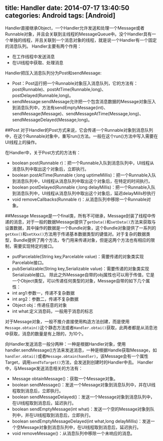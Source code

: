 title: Handler
date: 2014-07-17 13:40:50
categories: Android
tags: [Android]
---
Handler直接继承Object，一个Handler允许发送和处理一个Message或者Runnable对象，并且会关联到主线程的MessageQueue中。没个Handler具有一个单独的线程，并且关联到一个消息对象的线程，就是说一个Handler有一个固定的消息队列。
Handler主要有两个作用：
- 在工作线程中发送消息
- 在UI线程中获取、处理消息

Handler把压入消息队列分为Post和sendMessage:
- Post：Post运行把一个Runnable对象压入消息队列，它的方法有：post(Runnable)、postAtTime(Runnable,long)、postDelayed(Runnable,long)。
- sendMessage:sendMessage允许把一个包含消息数据的Message对象压入到消息队列中，方法有sendEmptyMessage(int)、sendMessage(Message)、sendMessageAtTime(Message,long)、sendMessageDelayed(Message,long)。

##Post
对于Handler的Post方式来说，它会传递一个Runnable对象到消息队列中，在这个Runnable对象中，重写run()方法。一般在这个run()方法中写入需要在UI线程上的操作。

在Handler中，关于Post方式的方法有：
- boolean post(Runnable r)：把一个Runnable入队到消息队列中，UI线程从消息队列中取出这个对象后，立即执行。
- boolean postAtTime(Runnable r,long uptimeMillis)：把一个Runnable入队到消息队列中，UI线程从消息队列中取出这个对象后，在特定的时间执行。
- boolean postDelayed(Runnable r,long delayMillis)：把一个Runnable入队到消息队列中，UI线程从消息队列中取出这个对象后，延迟delayMills秒执行
- void removeCallbacks(Runnable r)：从消息队列中移除一个Runnable对象。

##Message
Message是一个final类，所有不可继承，Message封装了线程中传递的消息，对于一般的数据Message提供了`getData()`和`setData()`方法来获取与设置数据，其中操作的数据是一个Bundle对象，这个Bundle对象提供了一系列的`getXxx()`和`setXxx()`方法用于传递基本数据类型的键值对。对于复杂的数据类型，Bundle提供了两个方法，专门用来传递对象，但是这两个方法也有相应的限制，需要实现特定的接口。
- putParcelable(String key,Parcelable value)：需要传递的对象类实现Parcelable接口。
- pubSerializable(String key,Serializable value)：需要传递的对象类实现Serializable接口。
除此之外Message自带的obj属性也可以用于传值，它是一个Object类型，可以传递任何类型的对象，Message自带的如下几个属性：
- int arg1:参数一，传递不复杂数据
- int arg2：参数二，传递不复杂数据
- Object obj：传递任意的对象
- int what:定义消息码，一般用于消息的标志

对于Message对象，一般不推介直接使用构造方法创建，而是使用`Message.obtain()`这个静态方法或者`Handler.obtai()`获取，此两者都是从消息池中获取，消息的数量是有上限的，为10个。

向Handler发送消息一般分两种：一种是根据Handler对象，使用handler.sendMessage()方法来发送消息，一种是根据Handle获取Message，如`handler.obtai()`或者`Message.obtain(handler)`，该Message会有一个属性Target，调用`sendToTarget()`方法，会发送到创建时的Handler中去。
Handler中，与Message发送消息相关的方法有：

- Message obtainMessage()：获取一个Message对象。
- boolean sendMessage()：发送一个Message对象到消息队列中，并在UI线程取到消息后，立即执行。
- boolean sendMessageDelayed()：发送一个Message对象到消息队列中，在UI线程取到消息后，延迟执行。
- boolean sendEmptyMessage(int what)：发送一个空的Message对象到队列中，并在UI线程取到消息后，立即执行。
- boolean sendEmptyMessageDelayed(int what,long delayMillis)：发送一个空Message对象到消息队列中，在UI线程取到消息后，延迟执行。
- void removeMessage()：从消息队列中移除一个未响应的消息。
